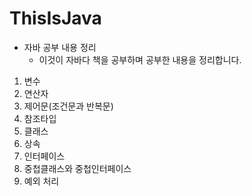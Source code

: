 # ThisIsJava
* 자바 공부 내용 정리
    * 이것이 자바다 책을 공부하며 공부한 내용을 정리합니다.

1. 변수
2. 연산자
3. 제어문(조건문과 반복문)
4. 참조타입
5. 클래스
6. 상속
7. 인터페이스
8. 중첩클래스와 중첩인터페이스
9. 예외 처리
